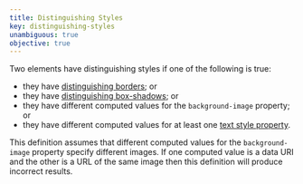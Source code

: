 ```yaml
---
title: Distinguishing Styles
key: distinguishing-styles
unambiguous: true
objective: true
---
```


Two elements have distinguishing styles if one of the following is true:

- they have [distinguishing borders](#distinguishing-borders); or
- they have [distinguishing box-shadows](#distinguishing-box-shadows); or
- they have different computed values for the `background-image` property; or
- they have different computed values for at least one [text style property](#text-style-properties).

This definition assumes that different computed values for the `background-image` property specify different images. If one computed value is a data URI and the other is a URL of the same image then this definition will produce incorrect results.